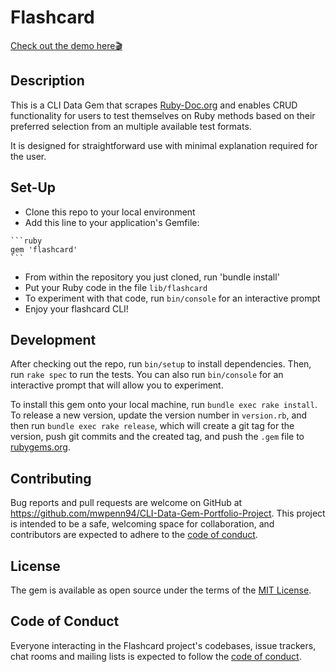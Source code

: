 # Flashcard

[Check out the demo here🎬](https://drive.google.com/file/d/199O6YfDoE4PXk9E7Mk1JmRa9L3YIZEb2/view?usp=sharing)

## Description
This is a CLI Data Gem that scrapes [Ruby-Doc.org](https://ruby-doc.org/) and enables CRUD functionality for users to test themselves on Ruby methods based on their preferred selection from an multiple available test formats.

It is designed for straightforward use with minimal explanation required for the user.


## Set-Up 
   * Clone this repo to your local environment
   * Add this line to your application's Gemfile:

    ```ruby
    gem 'flashcard'
    ```
   * From within the repository you just cloned, run 'bundle install'
   * Put your Ruby code in the file `lib/flashcard`
   * To experiment with that code, run `bin/console` for an interactive prompt
   * Enjoy your flashcard CLI!

## Development

After checking out the repo, run `bin/setup` to install dependencies. Then, run `rake spec` to run the tests. You can also run `bin/console` for an interactive prompt that will allow you to experiment.

To install this gem onto your local machine, run `bundle exec rake install`. To release a new version, update the version number in `version.rb`, and then run `bundle exec rake release`, which will create a git tag for the version, push git commits and the created tag, and push the `.gem` file to [rubygems.org](https://rubygems.org).

## Contributing

Bug reports and pull requests are welcome on GitHub at https://github.com/mwpenn94/CLI-Data-Gem-Portfolio-Project. This project is intended to be a safe, welcoming space for collaboration, and contributors are expected to adhere to the [code of conduct](https://github.com/mwpenn94/CLI-Data-Gem-Portfolio-Project/blob/master/CODE_OF_CONDUCT.md).

## License

The gem is available as open source under the terms of the [MIT License](https://opensource.org/licenses/MIT).

## Code of Conduct

Everyone interacting in the Flashcard project's codebases, issue trackers, chat rooms and mailing lists is expected to follow the [code of conduct](https://github.com/mwpenn94/CLI-Data-Gem-Portfolio-Project/blob/master/CODE_OF_CONDUCT.md).
